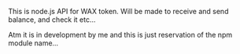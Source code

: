 This is node.js API for WAX token. Will be made to receive and send balance, and check it etc...

Atm it is in development by me and this is just reservation of the npm module name...